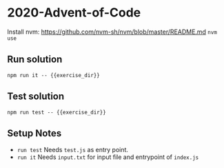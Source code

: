 # 2020-Advent-of-Code

Install nvm: https://github.com/nvm-sh/nvm/blob/master/README.md
`nvm use`

## Run solution
`npm run it -- {{exercise_dir}}`


## Test solution
`npm run test -- {{exercise_dir}}`

## Setup Notes
* `run test` Needs `test.js` as entry point.
* `run it` Needs `input.txt` for input file and entrypoint of `index.js`
